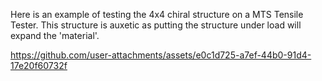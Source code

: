 Here is an example of testing the 4x4 chiral structure on a MTS Tensile Tester.
This structure is auxetic as putting the structure under load will expand the 'material'.


https://github.com/user-attachments/assets/e0c1d725-a7ef-44b0-91d4-17e20f60732f


